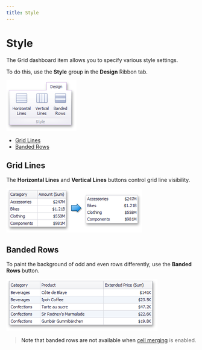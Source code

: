 ```yaml
---
title: Style
---
```

# Style
The Grid dashboard item allows you to specify various style settings.

To do this, use the **Style** group in the **Design** Ribbon tab.

![Grid_RibbonStyleGroup](../../../../images/img24743.png)
* [Grid Lines](#grid-lines)
* [Banded Rows](#banded-rows)

## <a name="grid-lines"/>Grid Lines
The **Horizontal Lines** and **Vertical Lines** buttons control grid line visibility.

![Grid_Layout_NoLinesAndHeaders](../../../../images/img19700.png)

## <a name="banded-rows"/>Banded Rows
To paint the background of odd and even rows differently, use the **Banded Rows** button.

![Grid_Layout_BandedRows](../../../../images/img19699.png)

> Note that banded rows are not available when [cell merging](layout.md) is enabled.